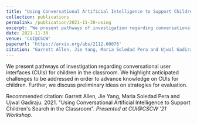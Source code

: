 ```yaml
---
title: "Using Conversational Artificial Intelligence to Support Children's Search in the Classroom"
collection: publications
permalink: /publication/2021-11-30-using
excerpt: "We present pathways of investigation regarding conversational user interfaces (CUIs) for children in the classroom. We highlight anticipated challenges to be addressed in order to advance knowledge on CUIs for children. Further, we discuss preliminary ideas on strategies for evaluation."
date: 2021-11-30
venue: 'CUI@CSCW'
paperurl: 'https://arxiv.org/abs/2112.00076'
citation: "Garrett Allen, Jie Yang, Maria Soledad Pera and Ujwal Gadiraju. 2021. \"Using Conversational Artificial Intelligence to Support Children's Search in the Classroom\". <i>Presented at CUI@CSCW '21 Workshop</i>."
---
```

We present pathways of investigation regarding conversational user interfaces (CUIs) for children in the classroom. We highlight anticipated challenges to be addressed in order to advance knowledge on CUIs for children. Further, we discuss preliminary ideas on strategies for evaluation.

Recommended citation: Garrett Allen, Jie Yang, Maria Soledad Pera and Ujwal Gadiraju. 2021. "Using Conversational Artificial Intelligence to Support Children's Search in the Classroom". <i>Presented at CUI@CSCW '21 Workshop</i>.
